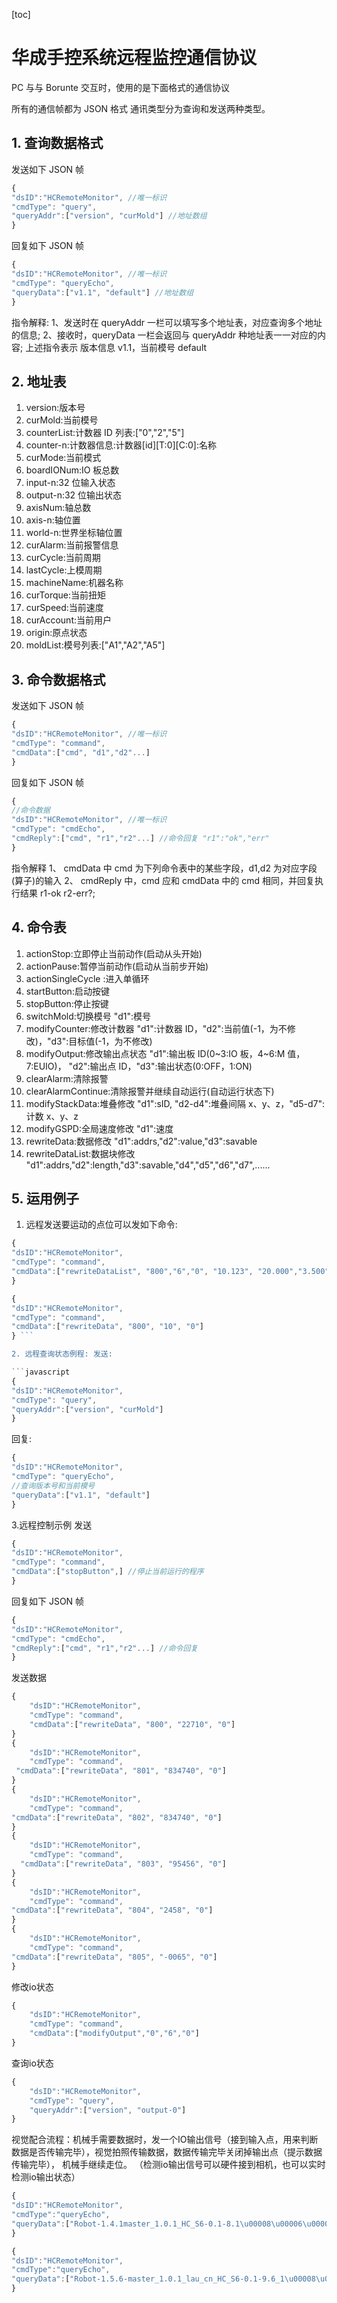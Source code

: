 [toc]

# 华成手控系统远程监控通信协议

PC 与与 Borunte 交互时，使用的是下面格式的通信协议

所有的通信帧都为 JSON 格式 通讯类型分为查询和发送两种类型。

## 1. 查询数据格式 
发送如下 JSON 帧 
```javascript
{
"dsID":"HCRemoteMonitor", //唯一标识 
"cmdType": "query",
"queryAddr":["version", "curMold"] //地址数组
}
```
回复如下 JSON 帧 
```javascript
{
"dsID":"HCRemoteMonitor", //唯一标识 
"cmdType": "queryEcho", 
"queryData":["v1.1", "default"] //地址数组
}
```

指令解释:
1、发送时在 queryAddr 一栏可以填写多个地址表，对应查询多个地址的信息; 
2、接收时，queryData 一栏会返回与 queryAddr 种地址表一一对应的内容; 上述指令表示 版本信息 v1.1，当前模号 default

## 2. 地址表

1. version:版本号
2. curMold:当前模号
3. counterList:计数器 ID 列表:["0","2","5"]
4. counter-n:计数器信息:计数器[id][T:0][C:0]:名称
5. curMode:当前模式
6. boardIONum:IO 板总数
7. input-n:32 位输入状态
8. output-n:32 位输出状态
9. axisNum:轴总数
10. axis-n:轴位置
11. world-n:世界坐标轴位置
12. curAlarm:当前报警信息
13. curCycle:当前周期
14. lastCycle:上模周期
15. machineName:机器名称
16. curTorque:当前扭矩
17. curSpeed:当前速度
18. curAccount:当前用户
19. origin:原点状态
20. moldList:模号列表:["A1","A2","A5"]

## 3. 命令数据格式 

发送如下 JSON 帧 
```javascript
{
"dsID":"HCRemoteMonitor", //唯一标识 
"cmdType": "command",
"cmdData":["cmd", "d1","d2"...]
}
```

回复如下 JSON 帧 
```javascript
{
//命令数据
"dsID":"HCRemoteMonitor", //唯一标识
"cmdType": "cmdEcho",
"cmdReply":["cmd", "r1","r2"...] //命令回复 "r1":"ok","err"
}
```

指令解释
1、 cmdData 中 cmd 为下列命令表中的某些字段，d1,d2 为对应字段(算子)的输入
2、 cmdReply 中，cmd 应和 cmdData 中的 cmd 相同，并回复执行结果 r1-ok r2-err?; 

## 4. 命令表

1. actionStop:立即停止当前动作(启动从头开始)
2. actionPause:暂停当前动作(启动从当前步开始)
3. actionSingleCycle :进入单循环
4. startButton:启动按键
5. stopButton:停止按键
6. switchMold:切换模号 "d1":模号
7. modifyCounter:修改计数器 "d1":计数器 ID，"d2":当前值(-1，为不修改)，"d3":目标值(-1，为不修改)
8. modifyOutput:修改输出点状态 "d1":输出板 ID(0~3:IO 板，4~6:M 值，7:EUIO)， "d2":输出点 ID，"d3":输出状态(0:OFF，1:ON)
9. clearAlarm:清除报警
10. clearAlarmContinue:清除报警并继续自动运行(自动运行状态下)
11. modifyStackData:堆叠修改 "d1":sID, "d2-d4":堆叠间隔 x、y、z，"d5-d7":计数 x、y、z 
12. modifyGSPD:全局速度修改 "d1":速度
13. rewriteData:数据修改 "d1":addrs,"d2":value,"d3":savable
14. rewriteDataList:数据块修改 "d1":addrs,"d2":length,"d3":savable,"d4","d5","d6","d7",......

## 5. 运用例子

1. 远程发送要运动的点位可以发如下命令: 

```javascript
{
"dsID":"HCRemoteMonitor",
"cmdType": "command",
"cmdData":["rewriteDataList", "800","6","0", "10.123", "20.000","3.500", "45.000", "30.987", "40.678"] 
}
```

```javascript 
{
"dsID":"HCRemoteMonitor",
"cmdType": "command",
"cmdData":["rewriteData", "800", "10", "0"]
} ```

2. 远程查询状态例程: 发送:

```javascript
{
"dsID":"HCRemoteMonitor", 
"cmdType": "query", 
"queryAddr":["version", "curMold"]
}
```

回复: 
```javascript 
{
"dsID":"HCRemoteMonitor", 
"cmdType": "queryEcho",
//查询版本号和当前模号
"queryData":["v1.1", "default"]
}
```

3.远程控制示例 发送
```javascript
{
"dsID":"HCRemoteMonitor",
"cmdType": "command",
"cmdData":["stopButton",] //停止当前运行的程序
}
```
回复如下 JSON 帧 
```javascript
{
"dsID":"HCRemoteMonitor", 
"cmdType": "cmdEcho", 
"cmdReply":["cmd", "r1","r2"...] //命令回复
}
```

发送数据
```javascript
{
    "dsID":"HCRemoteMonitor",
    "cmdType": "command",
    "cmdData":["rewriteData", "800", "22710", "0"]
}      
{
    "dsID":"HCRemoteMonitor",
    "cmdType": "command",
 "cmdData":["rewriteData", "801", "834740", "0"]
}      
{
    "dsID":"HCRemoteMonitor",
    "cmdType": "command",
"cmdData":["rewriteData", "802", "834740", "0"]
}   
{
    "dsID":"HCRemoteMonitor",
    "cmdType": "command",
  "cmdData":["rewriteData", "803", "95456", "0"]
}      
{
    "dsID":"HCRemoteMonitor",
    "cmdType": "command",
"cmdData":["rewriteData", "804", "2458", "0"]
}  
{
    "dsID":"HCRemoteMonitor",
    "cmdType": "command",
"cmdData":["rewriteData", "805", "-0065", "0"]
}
```
  
修改io状态
```javascript
{
    "dsID":"HCRemoteMonitor", 
    "cmdType": "command",
    "cmdData":["modifyOutput","0","6","0"]
}
```

查询io状态
```javascript
{
    "dsID":"HCRemoteMonitor",
    "cmdType": "query",
    "queryAddr":["version", "output-0"]
}
```

视觉配合流程：机械手需要数据时，发一个IO输出信号（接到输入点，用来判断数据是否传输完毕），视觉拍照传输数据，数据传输完毕关闭掉输出点（提示数据传输完毕），
机械手继续走位。
（检测io输出信号可以硬件接到相机，也可以实时检测io输出状态）

```javascript
{
"dsID":"HCRemoteMonitor",
"cmdType":"queryEcho",
"queryData":["Robot-1.4.1master_1.0.1_HC_S6-0.1-8.1\u00008\u00006\u0000\u0000\u0000","18"]
}
```

```javascript
{
"dsID":"HCRemoteMonitor",
"cmdType":"queryEcho",
"queryData":["Robot-1.5.6-master_1.0.1_lau_cn_HC_S6-0.1-9.6_1\u00008\u00006\u0000","6.107"]
}
```

